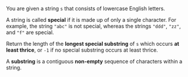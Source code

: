 You are given a string `s` that consists of lowercase English letters.

A string is called **special** if it is made up of only a single character. For example, the string `"abc"` is not special, whereas the strings `"ddd"`, `"zz"`, and `"f"` are special.

Return the length of the **longest special substring** of `s` which occurs **at least thrice**, or `-1` if no special substring occurs at least thrice.

A **substring** is a contiguous **non-empty** sequence of characters within a string.